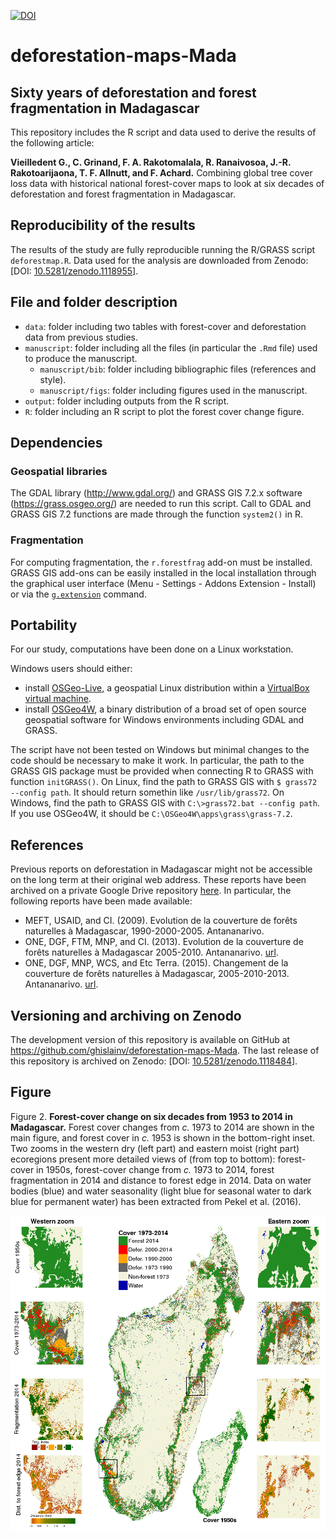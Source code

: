[![DOI](https://zenodo.org/badge/80503650.svg)](https://zenodo.org/badge/latestdoi/80503650)

# deforestation-maps-Mada

## Sixty years of deforestation and forest fragmentation in Madagascar

This repository includes the R script and data used to derive the results of the following article:

**Vieilledent G., C. Grinand, F. A. Rakotomalala, R. Ranaivosoa, J.-R. Rakotoarijaona, T. F. Allnutt, and F. Achard.** Combining global tree cover loss data with historical national forest-cover maps to look at six decades of deforestation and forest fragmentation in Madagascar.

## Reproducibility of the results

The results of the study are fully reproducible running the R/GRASS script `deforestmap.R`. Data used for the analysis are downloaded from Zenodo: \[DOI: [10.5281/zenodo.1118955](https://doi.org/10.5281/zenodo.1118955)\].

## File and folder description

- `data`: folder including two tables with forest-cover and deforestation data from previous studies.
- `manuscript`: folder including all the files (in particular the `.Rmd` file) used to produce the manuscript.
    - `manuscript/bib`: folder including bibliographic files (references and style).
    - `manuscript/figs`: folder including figures used in the manuscript.
- `output`: folder including outputs from the R script.
- `R`: folder including an R script to plot the forest cover change figure.

## Dependencies

### Geospatial libraries

The GDAL library (<http://www.gdal.org/>) and GRASS GIS 7.2.x software (<https://grass.osgeo.org/>) are needed to run this script. Call to GDAL and GRASS GIS 7.2 functions are made through the function `system2()` in R. 

### Fragmentation

For computing fragmentation, the `r.forestfrag` add-on must be installed. GRASS GIS add-ons can be easily installed in the local installation through the graphical user interface (Menu - Settings - Addons Extension - Install) or via the [`g.extension`](https://grass.osgeo.org/grass72/manuals/g.extension.html) command.

## Portability

For our study, computations have been done on a Linux workstation.

Windows users should either:
- install [OSGeo-Live](https://live.osgeo.org/en/), a geospatial Linux distribution within a [VirtualBox virtual machine](https://live.osgeo.org/en/quickstart/virtualization_quickstart.html).
- install [OSGeo4W](https://trac.osgeo.org/osgeo4w/), a binary distribution of a broad set of open source geospatial software for Windows environments including GDAL and GRASS.

The script have not been tested on Windows but minimal changes to the code should be necessary to make it work. In particular, the path to the GRASS GIS package must be provided when connecting R to GRASS with function `initGRASS()`. On Linux, find the path to GRASS GIS with `$ grass72 --config path`. It should return somethin like `/usr/lib/grass72`. On Windows, find the path to GRASS GIS with `C:\>grass72.bat --config path`. If you use OSGeo4W, it should be `C:\OSGeo4W\apps\grass\grass-7.2`.

## References

Previous reports on deforestation in Madagascar might not be accessible on the long term at their original web address. These reports have been archived on a private Google Drive repository [here](https://drive.google.com/drive/folders/1nq8CuMacT0uZuNO6q05al94d6KYp1FaK?usp=sharing). In particular, the following reports have been made available:

- MEFT, USAID, and CI. (2009). Evolution de la couverture de forêts naturelles à Madagascar, 1990-2000-2005. Antananarivo.
- ONE, DGF, FTM, MNP, and CI. (2013). Evolution de la couverture de forêts naturelles à Madagascar 2005-2010. Antananarivo. [url](https://www.pnae.mg/couverture-de-forets-naturelles-2005-2010).
- ONE, DGF, MNP, WCS, and Etc Terra. (2015). Changement de la couverture de forêts naturelles à Madagascar, 2005-2010-2013. Antananarivo. [url](https://www.pnae.mg/couverture-de-forets-naturelles-2005-2010-2013).

## Versioning and archiving on Zenodo

The development version of this repository is available on GitHub at <https://github.com/ghislainv/deforestation-maps-Mada>. The last release of this repository is archived on Zenodo: \[DOI: [10.5281/zenodo.1118484](https://doi.org/10.5281/zenodo.1118484)\].

## Figure

Figure 2. **Forest-cover change on six decades from 1953 to 2014 in Madagascar.** Forest cover changes from _c._ 1973 to 2014 are shown in the main figure, and forest cover in _c._ 1953 is shown in the bottom-right inset. Two zooms in the western dry (left part) and eastern moist (right part) ecoregions present more detailed views of (from top to bottom): forest-cover in 1950s, forest-cover change from _c._ 1973 to 2014, forest fragmentation in 2014 and distance to forest edge in 2014. Data on water bodies (blue) and water seasonality (light blue for seasonal water to dark blue for permanent water) has been extracted from Pekel et al. (2016).

<img alt="Evolution deforestation" src="outputs/fig_fcc.png" width="1000">
